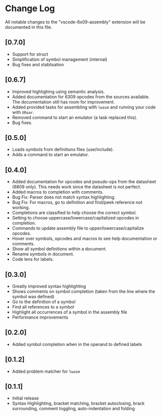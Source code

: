 # Change Log

All notable changes to the "vscode-6x09-assembly" extension will be documented in this file.

## [0.7.0]
- Support for struct
- Simplification of symbol management (internal)
- Bug fixes and stablisation

## [0.6.7]

- Improved highlighing using semantic analysis.
- Added documentation for 6309 opcodes from the sources available.  The documentation still has room for improvement.
- Added provided tasks for assembling with `lwasm` and running your code with `XRoar`.
- Removed command to start an emulator (a task replaced this).
- Bug fixes.

## [0.5.0]

- Loads symbols from definitions files (use/include).
- Adds a command to start an emulator.

## [0.4.0]

- Added documentation for opcodes and pseudo-ops from the datasheet (6809 only). This needs work since the datasheet is not perfect.
- Added macros to completion with comments.
- Bug Fix: Parser does not match syntax highlighting.
- Bug Fix: For macros, go to definition and find/peek reference not working.
- Completions are classified to help choose the correct symbol.
- Setting to choose uppercase/lowercase/capitalized opcodes in completion.
- Commands to update assembly file to upper/lowercase/capitalize opcodes.
- Hover over symbols, opcodes and macros to see help documentation or comments.
- Show all symbol definitions within a document.
- Rename symbols in document.
- Code lens for labels.

## [0.3.0]

- Greatly improved syntax highlighting
- Shows comments on symbol completion (taken from the line where the symbol was defined)
- Go to the definition of a symbol
- Find all references to a symbol
- Highlight all occurrences of a symbol in the assembly file
- Performance improvements

## [0.2.0]

- Added symbol completion when in the operand to defined labels

## [0.1.2]

- Added problem matcher for `lwasm`

## [0.1.1]

- Initial release
- Syntax Highlighting, bracket matching, bracket autoclosing, brack surrounding, comment toggling, auto-indentation and folding
